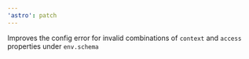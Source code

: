 ```yaml
---
'astro': patch
---
```


Improves the config error for invalid combinations of `context` and `access` properties under `env.schema`
